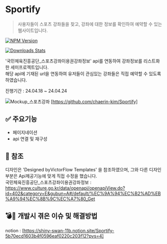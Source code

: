# Sportify

> 사용자들이 스포츠 강좌들을 찾고, 강좌에 대한 정보를 확인하여 예약할 수 있는 웹사이트입니다.

[![NPM Version][npm-image]][npm-url]

[![Downloads Stats][npm-downloads]][npm-url]

'국민체육진흥공단_스포츠강좌이용권강좌정보' api를 연동하여 강좌정보를 리스트화 한 세미프로젝트입니다.<br/>
해당 api에 기재된 url을 연동하여 유저들이 관심있는 강좌들은 직접 예약할 수 있도록 하였습니다.<br/>

진행기간 : 24.04.18 ~  24.04.24


 ![Mockup_스포츠강좌](https://github.com/chaerin-kim/Sportify/assets/82197400/39f0a58a-3d32-4eed-916f-422be86cd9c6)
[https://github.com/chaerin-kim/Sportify]

## ✅ 주요기능

- 페이지네이션
- api 연결 및 재구성

## 📖 참조

디자인은 'Designed byVictorFlow Templates' 을 참조하였으며, 그와 다른 디자인 부분은 Api제공기능에 맞게 직접 수정을 했습니다.<br/>
국민체육진흥공단_스포츠강좌이용권강좌정보 : https://www.culture.go.kr/data/openapi/openapiView.do?id=402&category=E&gubun=A#/default/%EC%9A%94%EC%B2%AD%EB%A9%94%EC%8B%9C%EC%A7%80_Get

## 💣 개발시 겪은 이슈 및 해결방법

notion : [https://shiny-swan-11b.notion.site/Sportify-5b70ecd1603b4f0596eaf0220c203f12?pvs=4]

<!-- Markdown link & img dfn's -->
[npm-image]: https://img.shields.io/npm/v/datadog-metrics.svg?style=flat-square
[npm-url]: https://npmjs.org/package/datadog-metrics
[npm-downloads]: https://img.shields.io/npm/dm/datadog-metrics.svg?style=flat-square
[travis-image]: https://img.shields.io/travis/dbader/node-datadog-metrics/master.svg?style=flat-square
[travis-url]: https://travis-ci.org/dbader/node-datadog-metrics
[wiki]: https://github.com/yourname/yourproject/wiki
